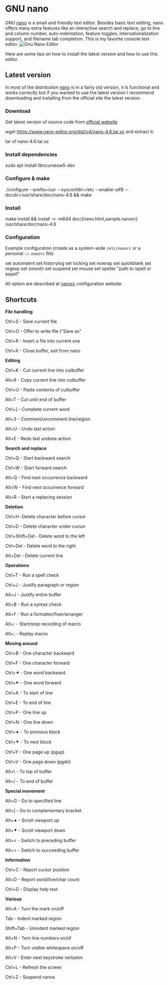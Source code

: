 GNU nano
========

GNU [nano](https://www.nano-editor.org/) is a small and friendly text editor. Besides basic text editing, nano offers many extra features like an interactive search and replace, go to line and column number, auto-indentation, feature toggles, internationalization support, and filename tab completion. This is my favorite console text editor.
![Gnu Nano Editor](https://0ut3r.space/2019/12/18/nano/gnunano.jpg)

Here are some tips on how to install the latest version and how to use this editor.

[](https://0ut3r.space/2019/12/18/nano/#Latest-version "Latest version")Latest version
--------------------------------------------------------------------------------------
In most of the distribution [nano](https://www.nano-editor.org/) is in a fairly old version, it is functional and works correctly but if you wanted to use the latest version I recommend downloading and installing from the official site the latest version.
### [](https://0ut3r.space/2019/12/18/nano/#Download "Download")Download

Get latest version of source code from [official website](https://www.nano-editor.org/download.php).

wget https://www.nano-editor.org/dist/v4/nano-4.6.tar.xz
and extract it:

tar xf nano-4.6.tar.xz

### [](https://0ut3r.space/2019/12/18/nano/#Install-dependencies "Install dependencies")Install dependencies

sudo apt install libncursesw5-dev
### [](https://0ut3r.space/2019/12/18/nano/#Configure-amp-make "Configure & make")Configure & make

./configure --prefix=/usr --sysconfdir=/etc --enable-utf8 --docdir=/usr/share/doc/nano-4.6 && make
### [](https://0ut3r.space/2019/12/18/nano/#Install "Install")Install

make install && install -v -m644 doc/{nano.html,sample.nanorc} /usr/share/doc/nano-4.6
### [](https://0ut3r.space/2019/12/18/nano/#Configuration "Configuration")Configuration
Example configuration (create as a system-wide `/etc/nanorc` or a personal `~/.nanorc` file)

set autoindent
set historylog
set locking
set nowrap
set quickblank
set regexp
set smooth
set suspend
set mouse
set speller "path to ispell or aspell"

All option are described at [nanorc](https://www.nano-editor.org/dist/v2.1/nanorc.5.html) configuration website.

[](https://0ut3r.space/2019/12/18/nano/#Shortcuts "Shortcuts")Shortcuts
-----------------------------------------------------------------------


**File handling**

Ctrl+S - Save current file

Ctrl+O - Offer to write file ("Save as"

Ctrl+R - Insert a file into current one

Ctrl+X - Close buffer, exit from nano


**Editing**

Ctrl+K - Cut current line into cutbuffer

Alt+6 - Copy current line into cutbuffer

Ctrl+U - Paste contents of cutbuffer

Alt+T - Cut until end of buffer

Ctrl+] - Complete current word

Alt+3 - Comment/uncomment line/region

Alt+U - Undo last action

Alt+E - Redo last undone action


**Search and replace**

Ctrl+Q - Start backward search

Ctrl+W - Start forward search

Alt+Q - Find next occurrence backward

Alt+W - Find next occurrence forward

Alt+R - Start a replacing session


**Deletion**

Ctrl+H -Delete character before cursor

Ctrl+D - Delete character under cursor

Ctrl+Shift+Del - Delete word to the left

Ctrl+Del - Delete word to the right

Alt+Del - Delete current line


**Operations**

Ctrl+T - Run a spell check

Ctrl+J - Justify paragraph or region

Alt+J - Justify entire buffer

Alt+B - Run a syntax check

Alt+F - Run a formatter/fixer/arranger

Alt+: - Start/stop recording of macro

Alt+; - Replay macro


**Moving around**

Ctrl+B - One character backward

Ctrl+F - One character forward

Ctrl+⯇ - One word backward

Ctrl+⯈ - One word forward

Ctrl+A - To start of line

Ctrl+E - To end of line

Ctrl+P - One line up

Ctrl+N - One line down

Ctrl+⯅ - To previous block

Ctrl+⯆ - To next block

Ctrl+Y - One page up (pgup)

Ctrl+V - One page down (pgdn)

Alt+\ - To top of buffer

Alt+/ - To end of buffer


**Special movement**

Alt+G - Go to specified line

Alt+] - Go to complementary bracket

Alt+⯅ - Scroll viewport up

Alt+⯆ - Scroll viewport down

Alt+< - Switch to preceding buffer

Alt+> - Switch to succeeding buffer


**Information**

Ctrl+C - Report cursor position

Alt+D - Report word/line/char count

Ctrl+G - Display help text


**Various**

Alt+A - Turn the mark on/off

Tab - Indent marked region

Shift+Tab - Unindent marked region

Alt+N - Turn line numbers on/of

Alt+P - Turn visible whitespace on/off

Alt+V - Enter next keystroke verbatim

Ctrl+L - Refresh the screen

Ctrl+Z - Suspend nanos